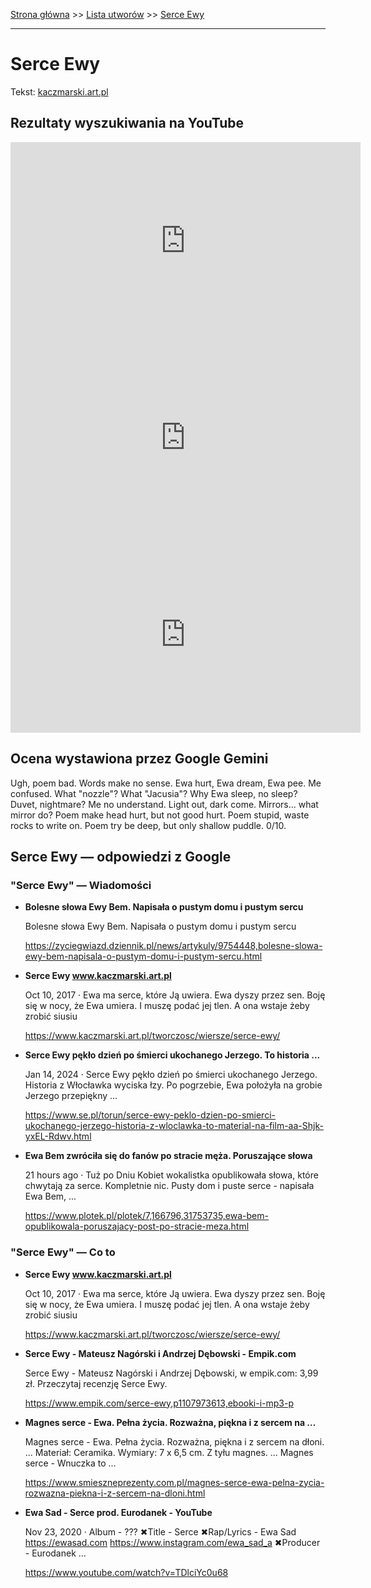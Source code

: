 [Strona główna](../index.md) >> [Lista utworów](../list.md) >> [Serce Ewy](543.md)

---

# Serce Ewy

Tekst: [kaczmarski.art.pl](https://www.kaczmarski.art.pl/tworczosc/wiersze/serce-ewy/)

## Rezultaty wyszukiwania na YouTube

<iframe width="560" height="315" src="https://www.youtube.com/embed/UZK9-nX17m8?si=IdontcarewhotheIRSsendsImnotpayingtaxes" title="YouTube video player" frameborder="0" allow="accelerometer; autoplay; clipboard-write; encrypted-media; gyroscope; picture-in-picture; web-share" referrerpolicy="strict-origin-when-cross-origin" allowfullscreen></iframe>

<iframe width="560" height="315" src="https://www.youtube.com/embed/zigYy0cDbzM?si=IdontcarewhotheIRSsendsImnotpayingtaxes" title="YouTube video player" frameborder="0" allow="accelerometer; autoplay; clipboard-write; encrypted-media; gyroscope; picture-in-picture; web-share" referrerpolicy="strict-origin-when-cross-origin" allowfullscreen></iframe>

<iframe width="560" height="315" src="https://www.youtube.com/embed/uPUIg3OYPFA?si=IdontcarewhotheIRSsendsImnotpayingtaxes" title="YouTube video player" frameborder="0" allow="accelerometer; autoplay; clipboard-write; encrypted-media; gyroscope; picture-in-picture; web-share" referrerpolicy="strict-origin-when-cross-origin" allowfullscreen></iframe>

## Ocena wystawiona przez Google Gemini

Ugh, poem bad. Words make no sense. Ewa hurt, Ewa dream, Ewa pee. Me confused. What "nozzle"? What "Jacusia"? Why Ewa sleep, no sleep? Duvet, nightmare? Me no understand. Light out, dark come. Mirrors... what mirror do? Poem make head hurt, but not good hurt. Poem stupid, waste rocks to write on. Poem try be deep, but only shallow puddle. 0/10.


## Serce Ewy — odpowiedzi z Google

### "Serce Ewy" — Wiadomości

- **Bolesne słowa Ewy Bem. Napisała o pustym domu i pustym sercu**

    Bolesne słowa Ewy Bem. Napisała o pustym domu i pustym sercu 

   <https://zyciegwiazd.dziennik.pl/news/artykuly/9754448,bolesne-slowa-ewy-bem-napisala-o-pustym-domu-i-pustym-sercu.html>
- **Serce Ewy www.kaczmarski.art.pl**

    Oct 10, 2017  ·  Ewa ma serce, które Ją uwiera. Ewa dyszy przez sen. Boję się w nocy, że Ewa umiera. I muszę podać jej tlen. A ona wstaje żeby zrobić siusiu 

   <https://www.kaczmarski.art.pl/tworczosc/wiersze/serce-ewy/>
- **Serce Ewy pękło dzień po śmierci ukochanego Jerzego. To historia ...**

    Jan 14, 2024  ·  Serce Ewy pękło dzień po śmierci ukochanego Jerzego. Historia z Włocławka wyciska łzy. Po pogrzebie, Ewa położyła na grobie Jerzego przepiękny ... 

   <https://www.se.pl/torun/serce-ewy-peklo-dzien-po-smierci-ukochanego-jerzego-historia-z-wloclawka-to-material-na-film-aa-Shjk-yxEL-Rdwv.html>
- **Ewa Bem zwróciła się do fanów po stracie męża. Poruszające słowa**

    21 hours ago  ·  Tuż po Dniu Kobiet wokalistka opublikowała słowa, które chwytają za serce. Kompletnie nic. Pusty dom i puste serce - napisała Ewa Bem, ... 

   <https://www.plotek.pl/plotek/7,166796,31753735,ewa-bem-opublikowala-poruszajacy-post-po-stracie-meza.html>

### "Serce Ewy" — Co to

- **Serce Ewy www.kaczmarski.art.pl**

    Oct 10, 2017  ·  Ewa ma serce, które Ją uwiera. Ewa dyszy przez sen. Boję się w nocy, że Ewa umiera. I muszę podać jej tlen. A ona wstaje żeby zrobić siusiu 

   <https://www.kaczmarski.art.pl/tworczosc/wiersze/serce-ewy/>
- **Serce Ewy - Mateusz Nagórski i Andrzej Dębowski - Empik.com**

    Serce Ewy - Mateusz Nagórski i Andrzej Dębowski, w empik.com: 3,99 zł. Przeczytaj recenzję Serce Ewy. 

   <https://www.empik.com/serce-ewy,p1107973613,ebooki-i-mp3-p>
- **Magnes serce - Ewa. Pełna życia. Rozważna, piękna i z sercem na ...**

    Magnes serce - Ewa. Pełna życia. Rozważna, piękna i z sercem na dłoni. ... Materiał: Ceramika. Wymiary: 7 x 6,5 cm. Z tyłu magnes. ... Magnes serce - Wnuczka to ... 

   <https://www.smieszneprezenty.com.pl/magnes-serce-ewa-pelna-zycia-rozwazna-piekna-i-z-sercem-na-dloni.html>
- **Ewa Sad - Serce prod. Eurodanek - YouTube**

    Nov 23, 2020  ·  Album - ??? ✖Title - Serce ✖Rap/Lyrics - Ewa Sad https://ewasad.com https://www.instagram.com/ewa_sad_a ✖Producer - Eurodanek ... 

   <https://www.youtube.com/watch?v=TDlciYc0u68>

